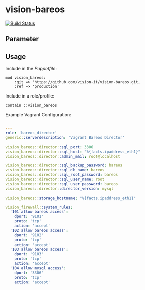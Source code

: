# vision-bareos

[![Build Status](https://travis-ci.org/vision-it/vision-bareos.svg?branch=production)](https://travis-ci.org/vision-it/vision-bareos)


## Parameter

## Usage

Include in the *Puppetfile*:

```
mod vision_bareos:
    :git => 'https://github.com/vision-it/vision-bareos.git,
    :ref => 'production'
```

Include in a role/profile:

```puppet
contain ::vision_bareos
```

Example Vagrant Configuration:

```yaml

---
role: 'bareos_director'
generic::serverdescription: 'Vagrant Bareos Director'

vision_bareos::director::sql_port: 3306
vision_bareos::director::sql_host: "%{facts.ipaddress_eth1}"
vision_bareos::director::admin_mail: root@localhost

vision_bareos::director::sql_backup_password: bareos
vision_bareos::director::sql_db_name: bareos
vision_bareos::director::sql_root_password: bareos
vision_bareos::director::sql_user_name: root
vision_bareos::director::sql_user_password: bareos
vision_bareos::director::director_version: mysql

vision_bareos::storage_hostname: "%{facts.ipaddress_eth1}"

vision_firewall::system_rules:
  '101 allow bareos access':
    dport: '9101'
    proto: 'tcp'
    action: 'accept'
  '102 allow bareos access':
    dport: '9102'
    proto: 'tcp'
    action: 'accept'
  '103 allow bareos access':
    dport: '9103'
    proto: 'tcp'
    action: 'accept'
  '104 allow mysql access':
    dport: '3306'
    proto: 'tcp'
    action: 'accept'

```
